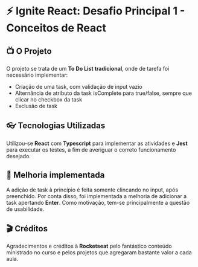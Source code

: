 # ⚡ Ignite React: Desafio Principal 1 - Conceitos de React

## 📺 O Projeto

O projeto se trata de um **To Do List tradicional**, onde de tarefa foi necessário implementar:

- Criação de uma task, com validação de input vazio
- Alternância de atributo da task isComplete para true/false, sempre que clicar no checkbox da task
- Exclusão de task

## 👓 Tecnologias Utilizadas

Utilizou-se **React** com **Typescript** para implementar as atividades e **Jest** para executar os testes, a fim de averiguar o correto funcionamento desejado.

## 🧐 Melhoria implementada

A adição de task à princípio é feita somente clincando no input, após preenchido. Por conta disso, foi implementada a melhoria de adicionar a task apertando **Enter**. Como motivação, tem-se principalmente a questão de usabilidade.

## 🎬 Créditos

Agradecimentos e créditos à **Rocketseat** pelo fantástico conteúdo ministrado no curso e pelos projetos que agregaram bastante valor a cada aula.
